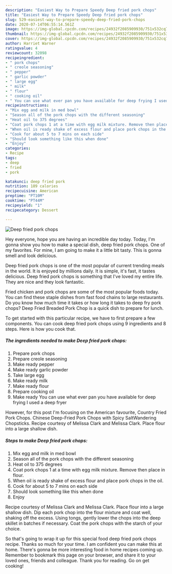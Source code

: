 ```yaml
---
description: "Easiest Way to Prepare Speedy Deep fried pork chops"
title: "Easiest Way to Prepare Speedy Deep fried pork chops"
slug: 529-easiest-way-to-prepare-speedy-deep-fried-pork-chops
date: 2020-07-14T06:55:14.561Z
image: https://img-global.cpcdn.com/recipes/24932f2085909930/751x532cq70/deep-fried-pork-chops-recipe-main-photo.jpg
thumbnail: https://img-global.cpcdn.com/recipes/24932f2085909930/751x532cq70/deep-fried-pork-chops-recipe-main-photo.jpg
cover: https://img-global.cpcdn.com/recipes/24932f2085909930/751x532cq70/deep-fried-pork-chops-recipe-main-photo.jpg
author: Harriet Warner
ratingvalue: 4
reviewcount: 32098
recipeingredient:
- " pork chops"
- " creole seasoning"
- " pepper"
- " garlic powder"
- " large egg"
- " milk"
- " flour"
- " cooking oil"
- " You can use what ever pan you have available for deep frying I used a deep fryer"
recipeinstructions:
- "Mix egg and milk in med bowl"
- "Season all of the pork chops with the different seasoning"
- "Heat oil to 375 degrees"
- "Coat pork chops 1 at a time with egg milk mixture. Remove then place in flour."
- "When oil is ready shake of excess flour and place pork chops in the oil."
- "Cook for about 5 to 7 mins on each side"
- "Should look something like this when done"
- "Enjoy"
categories:
- Recipe
tags:
- deep
- fried
- pork

katakunci: deep fried pork 
nutrition: 189 calories
recipecuisine: American
preptime: "PT10M"
cooktime: "PT44M"
recipeyield: "1"
recipecategory: Dessert

---
```



![Deep fried pork chops](https://img-global.cpcdn.com/recipes/24932f2085909930/751x532cq70/deep-fried-pork-chops-recipe-main-photo.jpg)

Hey everyone, hope you are having an incredible day today. Today, I'm gonna show you how to make a special dish, deep fried pork chops. One of my favorites. For mine, I am going to make it a little bit tasty. This is gonna smell and look delicious.

Deep fried pork chops is one of the most popular of current trending meals in the world. It is enjoyed by millions daily. It is simple, it's fast, it tastes delicious. Deep fried pork chops is something that I've loved my entire life. They are nice and they look fantastic.

Fried chicken and pork chops are some of the most popular foods today. You can find these staple dishes from fast food chains to large restaurants. Do you know how much time it takes or how long it takes to deep fry pork chops? Deep Fried Breaded Pork Chop is a quick dish to prepare for lunch.


To get started with this particular recipe, we have to first prepare a few components. You can cook deep fried pork chops using 9 ingredients and 8 steps. Here is how you cook that.

<!--inarticleads1-->

##### The ingredients needed to make Deep fried pork chops:

1. Prepare  pork chops
1. Prepare  creole seasoning
1. Make ready  pepper
1. Make ready  garlic powder
1. Take  large egg
1. Make ready  milk
1. Make ready  flour
1. Prepare  cooking oil
1. Make ready  You can use what ever pan you have available for deep frying I used a deep fryer


However, for this post I&#39;m focusing on the American favourite, Country Fried Pork Chops. Chinese Deep-Fried Pork Chops with Spicy SaltWandering Chopsticks. Recipe courtesy of Melissa Clark and Melissa Clark. Place flour into a large shallow dish. 

<!--inarticleads2-->

##### Steps to make Deep fried pork chops:

1. Mix egg and milk in med bowl
1. Season all of the pork chops with the different seasoning
1. Heat oil to 375 degrees
1. Coat pork chops 1 at a time with egg milk mixture. Remove then place in flour.
1. When oil is ready shake of excess flour and place pork chops in the oil.
1. Cook for about 5 to 7 mins on each side
1. Should look something like this when done
1. Enjoy


Recipe courtesy of Melissa Clark and Melissa Clark. Place flour into a large shallow dish. Dip each pork chop into the flour mixture and coat well, shaking off the excess. Using tongs, gently lower the chops into the deep skillet in batches if necessary. Coat the pork chops with the starch of your choice. 

So that's going to wrap it up for this special food deep fried pork chops recipe. Thanks so much for your time. I am confident you can make this at home. There's gonna be more interesting food in home recipes coming up. Remember to bookmark this page on your browser, and share it to your loved ones, friends and colleague. Thank you for reading. Go on get cooking!
